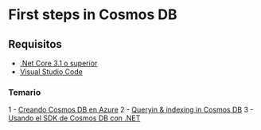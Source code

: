 # First steps in Cosmos DB 

## Requisitos 

* [.Net Core 3.1 o superior](https://dotnet.microsoft.com/download/dotnet-core/thank-you/sdk-3.1.401-windows-x64-installer) 
* [Visual Studio Code](https://go.microsoft.com/fwlink/?Linkid=852157) 

### Temario 

1 - [Creando Cosmos DB en Azure]()
2 - [Queryin & indexing in Cosmos DB]()
3 - [Usando el SDK de Cosmos DB con .NET](projectNet)